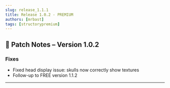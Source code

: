 ```yaml
---
slug: release_1.1.1
title: Release 1.0.2 - PREMIUM
authors: [mrbast]
tags: [structorypremium]
---
```


## 🔧 Patch Notes – Version 1.0.2

### Fixes
- Fixed head display issue: skulls now correctly show textures
- Follow-up to FREE version 1.1.2

---
